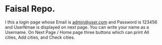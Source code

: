 # Faisal Repo.
<!-- Hello World repository for Git tutorial
This is an example repository for the Git tutoial on https://www.w3schools.com

This repository is built step by step in the tutorial. -->
I this a login page whose Email is admin@user.com and Password is 123456 and UserNmae is displayed on next page.
You can write your name as a Username.
On Next Page / Home page three buttons which can print All cities, Add cities, and Check cities.
